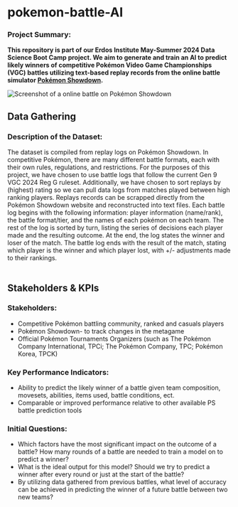 # pokemon-battle-AI
### Project Summary:</b>
<b> This repository is part of our Erdos Institute May-Summer 2024 Data Science Boot Camp project. We aim to generate and train an AI to predict likely winners of competitive Pokémon Video Game Championships (VGC) battles utilizing text-based replay records from the online battle simulator [Pokémon Showdown](https://pokemonshowdown.com/). </b>
<br>

![Screenshot of a online battle on Pokémon Showdown](https://github.com/maryanncollins/pokemon-battle-AI/assets/133918905/43c03791-0e0e-4e27-a5e6-db8a49e4ed4a)
<br>


## Data Gathering <br>
### Description of the Dataset:
The dataset is compiled from replay logs on Pokémon Showdown. In competitive Pokémon, there are many different battle formats, each with their own rules, regulations, and restrictions. For the purposes of this project, we have chosen to use battle logs that follow the current Gen 9 VGC 2024 Reg G ruleset. Additionally, we have chosen to sort replays by (highest) rating so we can pull data logs from matches played between high ranking players. Replays records can be scrapped directly from the Pokémon Showdown website and reconstructed into text files. Each battle log begins with the following information: player information (name/rank), the battle format/tier, and the names of each pokémon on each team. The rest of the log is sorted by turn, listing the series of decisions each player made and the resulting outcome. At the end, the log states the winner and loser of the match. The battle log ends with the result of the match, stating which player is the winner and which player lost, with +/- adjustments made to their rankings.
<br>
<br>

## Stakeholders & KPIs <br>
### Stakeholders:
- Competitive Pokémon battling community, ranked and casuals players
- Pokémon Showdown- to track changes in the metagame
- Official Pokémon Tournaments Organizers (such as The Pokémon Company International, TPCi; The Pokémon Company, TPC; Pokémon Korea, TPCK)

### Key Performance Indicators:
- Ability to predict the likely winner of a battle given team composition, movesets, abilities, items used, battle conditions, ect.
- Comparable or improved performance relative to other available PS battle prediction tools

### Initial Questions:
- Which factors have the most significant impact on the outcome of a battle? How many rounds of a battle are needed to train a model on to predict a winner? 
- What is the ideal output for this model? Should we try to predict a winner after every round or just at the start of the battle?
- By utilizing data gathered from previous battles, what level of accuracy can be achieved in predicting the winner of a future battle between two new teams?


